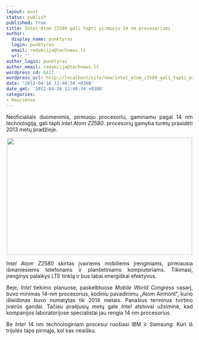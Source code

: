 ```yaml
---
layout: post
status: publish
published: true
title: Intel Atom Z2580 gali tapti pirmuoju 14 nm procesoriumi
author:
  display_name: punktyras
  login: punktyras
  email: redakcija@technews.lt
  url: ''
author_login: punktyras
author_email: redakcija@technews.lt
wordpress_id: 6417
wordpress_url: http://localhost/site/new/intel_atom_z2580_gali_tapti_pirmuoju_14_nm_procesoriumi_/
date: '2012-04-16 12:40:34 +0300'
date_gmt: '2012-04-16 12:40:34 +0300'
categories:
- Naujienos
---
```

<p style="text-align: justify;">
	Neoficialiais duomenimis, pirmuoju procesoriu, gaminamu pagal 14 nm technologiją, gali tapti <em>Intel Atom Z2580</em>. procesorių gamyba turėtų prasidėti 2013 metų pradžioje.</p>
<p style="text-align: center;">
	<img alt="" src="http://technews.lt/userfiles/intel-to-accelerate-atom-cpu-design-14nm-airmont-expected-in-2014-2.jpg" style="width: 500px; height: 316px;" /></p>
<p style="text-align: justify;">
	<em>Intel Atom Z2580</em> skirtas įvairiems mobiliems įrenginiams, pirmiausia i&scaron;maniesiems telefonams ir plan&scaron;etiniams kompiuteriams. Tikimasi, įrenginys palaikys LTE tinklą ir bus labai energi&scaron;kai efektyvus.</p>
<p style="text-align: justify;">
	Beje, <em>Intel</em> tiekimo planuose, paskelbtuose <em>Mobile World Congress</em> vasarį, buvo minimas 14-nm procesorius, kodiniu pavadinimu &bdquo;Atom Airmont&ldquo;, kurio i&scaron;leidimas buvo numatytas tik 2014 metais. Pana&scaron;ius terminus tvirtino įvairūs gandai. Tačiau praėjusių metų gale <em>Intel</em> atstovai užsiminė, kad kompanijos laboratorijose specialistai jau rengia 14 nm procesorius.</p>
<p style="text-align: justify;">
	Be <em>Intel</em> 14 nm technologiniam procesui ruo&scaron;iasi IBM ir <em>Samsung</em>. Kuri i&scaron; trijulės taps pirmąja, kol kas neai&scaron;ku.</p>
